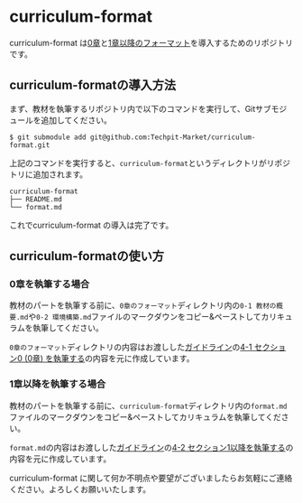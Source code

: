 # curriculum-format
curriculum-format は[0章](https://techpit-market.gitbook.io/host-guide/2-5)と[1章以降のフォーマット](https://techpit-market.gitbook.io/host-guide/2-6)を導入するためのリポジトリです。


## curriculum-formatの導入方法
まず、教材を執筆するリポジトリ内で以下のコマンドを実行して、Gitサブモジュールを追加してください。

```
$ git submodule add git@github.com:Techpit-Market/curriculum-format.git
```

上記のコマンドを実行すると、`curriculum-format`というディレクトリがリポジトリに追加されます。

```
curriculum-format
├── README.md
└── format.md
```

これでcurriculum-format の導入は完了です。


## curriculum-formatの使い方

### 0章を執筆する場合
教材のパートを執筆する前に、`0章のフォーマット`ディレクトリ内の`0-1 教材の概要.md`や`0-2 環境構築.md`ファイルのマークダウンをコピー&ペーストしてカリキュラムを執筆してください。

`0章のフォーマット`ディレクトリの内容はお渡しした[ガイドライン](https://techpit-market.gitbook.io/host-guide/)の[4-1 セクション0 (0章) を執筆する](https://techpit-market.gitbook.io/host-guide/4-1)の内容を元に作成しています。


### 1章以降を執筆する場合
教材のパートを執筆する前に、`curriculum-format`ディレクトリ内の`format.md`ファイルのマークダウンをコピー&ペーストしてカリキュラムを執筆してください。

`format.md`の内容はお渡しした[ガイドライン](https://techpit-market.gitbook.io/host-guide/)の[4-2 セクション1以降を執筆する](https://techpit-market.gitbook.io/host-guide/4-2)の内容を元に作成しています。

curriculum-format に関して何か不明点や要望がございましたらお気軽にご連絡ください。よろしくお願いいたします。

